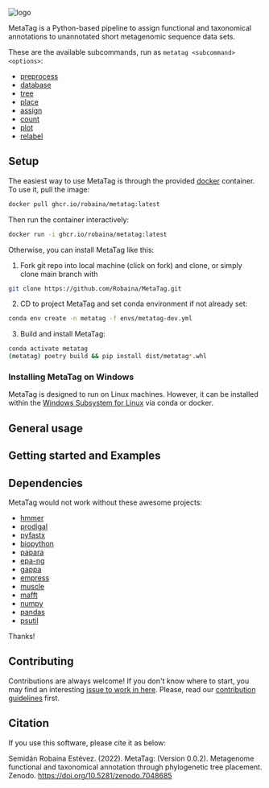 ![logo](https://user-images.githubusercontent.com/21340147/223135028-afba2744-767f-4275-a60e-93d0cf957a70.png)

MetaTag is a Python-based pipeline to assign functional and taxonomical annotations to unannotated short metagenomic sequence data sets.

These are the available subcommands, run as ```metatag <subcommand> <options>```:

- [preprocess](subcommands/preprocess.md)
- [database](subcommands/database.md)
- [tree](subcommands/tree.md)
- [place](subcommands/place.md)
- [assign](subcommands/assign.md)
- [count](subcommands/count.md)
- [plot](subcommands/plot.md)
- [relabel](subcommands/relabel.md)

## Setup

The easiest way to use MetaTag is through the provided [docker](https://www.docker.com/) container. To use it, pull the image:

```bash
docker pull ghcr.io/robaina/metatag:latest
```

Then run the container interactively:

```bash
docker run -i ghcr.io/robaina/metatag:latest
```

Otherwise, you can install MetaTag like this:

1. Fork git repo into local machine (click on fork) and clone, or simply clone main branch with
```bash
git clone https://github.com/Robaina/MetaTag.git
```

2. CD to project MetaTag and set conda environment if not already set:
```bash
conda env create -n metatag -f envs/metatag-dev.yml
```

3. Build and install MetaTag:
```bash
conda activate metatag
(metatag) poetry build && pip install dist/metatag*.whl
```

### Installing MetaTag on Windows

MetaTag is designed to run on Linux machines. However, it can be installed within the [Windows Subsystem for Linux](https://learn.microsoft.com/en-us/windows/wsl/install) via conda or docker.

## General usage


## Getting started and Examples

## Dependencies

MetaTag would not work without these awesome projects:

- [hmmer](https://github.com/EddyRivasLab/hmmer)
- [prodigal](https://github.com/hyattpd/Prodigal)
- [pyfastx](https://github.com/lmdu/pyfastx)
- [biopython](https://github.com/biopython/biopython)
- [papara](https://cme.h-its.org/exelixis/web/software/papara/index.html)
- [epa-ng](https://github.com/Pbdas/epa-ng)
- [gappa](https://github.com/lczech/gappa)
- [empress](https://github.com/biocore/empress)
- [muscle](https://github.com/biocore/empress)
- [mafft](https://github.com/biocore/empress)
- [numpy](https://github.com/numpy/numpy)
- [pandas](https://github.com/pandas-dev/pandas)
- [psutil](https://github.com/giampaolo/psutil)

Thanks!


## Contributing

Contributions are always welcome! If you don't know where to start, you may find an interesting [issue to work in here](https://github.com/Robaina/MetaTag/issues). Please, read our [contribution guidelines](https://github.com/Robaina/MetaTag/blob/main/CONTRIBUTING.md) first.

## Citation

If you use this software, please cite it as below:

Semidán Robaina Estévez. (2022). MetaTag: (Version 0.0.2). Metagenome functional and taxonomical annotation through phylogenetic tree placement. Zenodo. https://doi.org/10.5281/zenodo.7048685